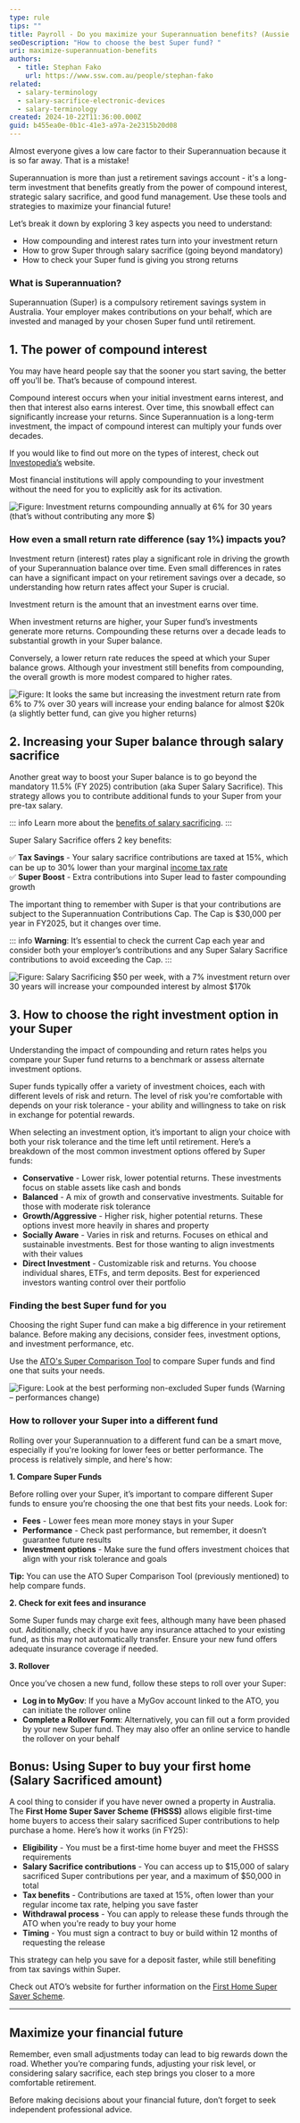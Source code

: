 ```yaml
---
type: rule
tips: ""
title: Payroll - Do you maximize your Superannuation benefits? (Aussie only)
seoDescription: "How to choose the best Super fund? "
uri: maximize-superannuation-benefits
authors:
  - title: Stephan Fako
    url: https://www.ssw.com.au/people/stephan-fako
related:
  - salary-terminology
  - salary-sacrifice-electronic-devices
  - salary-terminology
created: 2024-10-22T11:36:00.000Z
guid: b455ea0e-0b1c-41e3-a97a-2e2315b20d08
---
```

Almost everyone gives a low care factor to their Superannuation because it is so far away. That is a mistake!

Superannuation is more than just a retirement savings account - it's a long-term investment that benefits greatly from the power of compound interest, strategic salary sacrifice, and good fund management. Use these tools and strategies to maximize your financial future!

<!--endintro-->

Let’s break it down by exploring 3 key aspects you need to understand:  

* How compounding and interest rates turn into your investment return 
* How to grow Super through salary sacrifice (going beyond mandatory) 
* How to check your Super fund is giving you strong returns

### What is Superannuation?

Superannuation (Super) is a compulsory retirement savings system in Australia. Your employer makes contributions on your behalf, which are invested and managed by your chosen Super fund until retirement.

## 1. The power of compound interest

You may have heard people say that the sooner you start saving, the better off you'll be. That’s because of compound interest.

Compound interest occurs when your initial investment earns interest, and then that interest also earns interest. Over time, this snowball effect can significantly increase your returns. Since Superannuation is a long-term investment, the impact of compound interest can multiply your funds over decades.

If you would like to find out more on the types of interest, check out [Investopedia’s](https://www.investopedia.com/articles/investing/020614/learn-simple-and-compound-interest.asp) website.

Most financial institutions will apply compounding to your investment without the need for you to explicitly ask for its activation.

![Figure: Investment returns compounding annually at 6% for 30 years (that’s without contributing any more $)](coumpound-interest-1.jpg)

### How even a small return rate difference (say 1%) impacts you?

Investment return (interest) rates play a significant role in driving the growth of your Superannuation balance over time. Even small differences in rates can have a significant impact on your retirement savings over a decade, so understanding how return rates affect your Super is crucial.

Investment return is the amount that an investment earns over time.

When investment returns are higher, your Super fund’s investments generate more returns. Compounding these returns over a decade leads to substantial growth in your Super balance.

Conversely, a lower return rate reduces the speed at which your Super balance grows. Although your investment still benefits from compounding, the overall growth is more modest compared to higher rates.

![Figure: It looks the same but increasing the investment return rate from 6% to 7% over 30 years will increase your ending balance for almost $20k (a slightly better fund, can give you higher returns)](coumpound-interest-2.jpg)

## 2. Increasing your Super balance through salary sacrifice

Another great way to boost your Super balance is to go beyond the mandatory 11.5% (FY 2025) contribution (aka Super Salary Sacrifice). This strategy allows you to contribute additional funds to your Super from your pre-tax salary.

::: info
Learn more about the [benefits of salary sacrificing](/salary-sacrifice-electronic-devices).
:::

Super Salary Sacrifice offers 2 key benefits:

✅ **Tax Savings** - Your salary sacrifice contributions are taxed at 15%, which can be up to 30% lower than your marginal [income tax rate](https://www.ato.gov.au/tax-rates-and-codes/tax-rates-australian-residents)\
✅ **Super Boost** - Extra contributions into Super lead to faster compounding growth

The important thing to remember with Super is that your contributions are subject to the Superannuation Contributions Cap. The Cap is $30,000 per year in FY2025, but it changes over time.

::: info
**Warning**: It’s essential to check the current Cap each year and consider both your employer’s contributions and any Super Salary Sacrifice contributions to avoid exceeding the Cap.
:::

![Figure: Salary Sacrificing $50 per week, with a 7% investment return over 30 years will increase your compounded interest by almost $170k](coumpound-interest-3.jpg)

## 3. How to choose the right investment option in your Super

Understanding the impact of compounding and return rates helps you compare your Super fund returns to a benchmark or assess alternate investment options.

Super funds typically offer a variety of investment choices, each with different levels of risk and return. The level of risk you're comfortable with depends on your risk tolerance - your ability and willingness to take on risk in exchange for potential rewards.

When selecting an investment option, it’s important to align your choice with both your risk tolerance and the time left until retirement. Here’s a breakdown of the most common investment options offered by Super funds:

* **Conservative** - Lower risk, lower potential returns. These investments focus on stable assets like cash and bonds
* **Balanced** - A mix of growth and conservative investments. Suitable for those with moderate risk tolerance
* **Growth/Aggressive** - Higher risk, higher potential returns. These options invest more heavily in shares and property
* **Socially Aware** - Varies in risk and returns. Focuses on ethical and sustainable investments. Best for those wanting to align investments with their values
* **Direct Investment** - Customizable risk and returns. You choose individual shares, ETFs, and term deposits. Best for experienced investors wanting control over their portfolio

### Finding the best Super fund for you

Choosing the right Super fund can make a big difference in your retirement balance. Before making any decisions, consider fees, investment options, and investment performance, etc.  

Use the [ATO's Super Comparison Tool](https://www.ato.gov.au/calculators-and-tools/super-yoursuper-comparison-tool) to compare Super funds and find one that suits your needs.

![Figure: Look at the best performing non-excluded Super funds (Warning – performances change)](ato-comparison-tool.jpg)

### How to rollover your Super into a different fund

Rolling over your Superannuation to a different fund can be a smart move, especially if you're looking for lower fees or better performance. The process is relatively simple, and here's how:

**1. Compare Super Funds**

Before rolling over your Super, it’s important to compare different Super funds to ensure you’re choosing the one that best fits your needs. Look for:

* **Fees** - Lower fees mean more money stays in your Super
* **Performance** - Check past performance, but remember, it doesn’t guarantee future results
* **Investment options** - Make sure the fund offers investment choices that align with your risk tolerance and goals

**Tip:** You can use the ATO Super Comparison Tool (previously mentioned) to help compare funds.

**2. Check for exit fees and insurance**

Some Super funds may charge exit fees, although many have been phased out. Additionally, check if you have any insurance attached to your existing fund, as this may not automatically transfer. Ensure your new fund offers adequate insurance coverage if needed.

**3. Rollover**

Once you’ve chosen a new fund, follow these steps to roll over your Super:

* **Log in to MyGov**: If you have a MyGov account linked to the ATO, you can initiate the rollover online
* **Complete a Rollover Form**: Alternatively, you can fill out a form provided by your new Super fund. They may also offer an online service to handle the rollover on your behalf

## Bonus: Using Super to buy your first home (Salary Sacrificed amount)

A cool thing to consider if you have never owned a property in Australia. The **First Home Super Saver Scheme (FHSSS)** allows eligible first-time home buyers to access their salary sacrificed Super contributions to help purchase a home. Here’s how it works (in FY25):

* **Eligibility** - You must be a first-time home buyer and meet the FHSSS requirements
* **Salary Sacrifice contributions** - You can access up to $15,000 of salary sacrificed Super contributions per year, and a maximum of $50,000 in total
* **Tax benefits** - Contributions are taxed at 15%, often lower than your regular income tax rate, helping you save faster
* **Withdrawal process** - You can apply to release these funds through the ATO when you're ready to buy your home
* **Timing** - You must sign a contract to buy or build within 12 months of requesting the release

This strategy can help you save for a deposit faster, while still benefiting from tax savings within Super.

Check out ATO’s website for further information on the [First Home Super Saver Scheme](https://www.ato.gov.au/individuals-and-families/super-for-individuals-and-families/super/withdrawing-and-using-your-super/early-access-to-super/first-home-super-saver-scheme).

- - -

## Maximize your financial future

Remember, even small adjustments today can lead to big rewards down the road. Whether you’re comparing funds, adjusting your risk level, or considering salary sacrifice, each step brings you closer to a more comfortable retirement.

Before making decisions about your financial future, don’t forget to seek independent professional advice.
